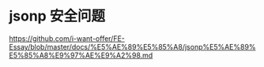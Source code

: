 # jsonp 安全问题

https://github.com/i-want-offer/FE-Essay/blob/master/docs/%E5%AE%89%E5%85%A8/jsonp%E5%AE%89%E5%85%A8%E9%97%AE%E9%A2%98.md